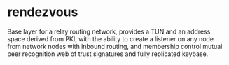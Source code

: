 # rendezvous

Base layer for a relay routing network, provides a TUN and an address space derived from PKI, with the ability to create a listener on any node from network nodes with inbound routing, and membership control mutual peer recognition web of trust signatures and fully replicated keybase.
